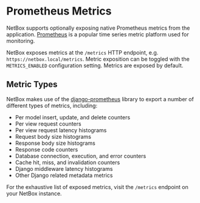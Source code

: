 # Prometheus Metrics

NetBox supports optionally exposing native Prometheus metrics from the application. [Prometheus](https://prometheus.io/) is a popular time series metric platform used for monitoring.

NetBox exposes metrics at the `/metrics` HTTP endpoint, e.g. `https://netbox.local/metrics`. Metric exposition can be toggled with the `METRICS_ENABLED` configuration setting. Metrics are exposed by default.

## Metric Types

NetBox makes use of the [django-prometheus](https://github.com/korfuri/django-prometheus) library to export a number of different types of metrics, including:

- Per model insert, update, and delete counters
- Per view request counters
- Per view request latency histograms
- Request body size histograms
- Response body size histograms
- Response code counters
- Database connection, execution, and error counters
- Cache hit, miss, and invalidation counters
- Django middleware latency histograms
- Other Django related metadata metrics

For the exhaustive list of exposed metrics, visit the `/metrics` endpoint on your NetBox instance.
